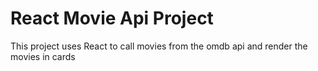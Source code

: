 # React Movie Api Project

This project uses React to call movies from the omdb api and render the movies in cards
